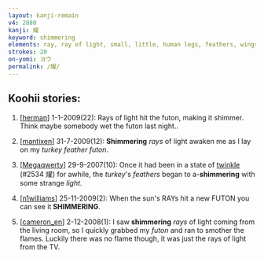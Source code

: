 ```yaml
---
layout: kanji-remain
v4: 2880
kanji: 耀
keyword: shimmering
elements: ray, ray of light, small, little, human legs, feathers, wings, turkey
strokes: 20
on-yomi: ヨウ
permalink: /耀/
---
```


## Koohii stories: 

1) [<a href="http://kanji.koohii.com/profile/herman">herman</a>] 1-1-2009(22): Rays of light hit the futon, making it shimmer. Think maybe somebody wet the futon last night..

2) [<a href="http://kanji.koohii.com/profile/mantixen">mantixen</a>] 31-7-2009(12): <strong>Shimmering</strong> <em>rays</em> of light awaken me as I lay on my <em>turkey feather futon</em>.

3) [<a href="http://kanji.koohii.com/profile/Megaqwerty">Megaqwerty</a>] 29-9-2007(10): Once it had been in a state of <a href="../v4/2534.html">twinkle</a> (#2534 燿) for awhile, the <em>turkey</em>&#039;s <em>feathers</em> began to a-<strong>shimmering</strong> with some strange <em>light</em>.

4) [<a href="http://kanji.koohii.com/profile/n1williams">n1williams</a>] 25-11-2009(2): When the sun&#039;s RAYs hit a new FUTON you can see it<strong> SHIMMERING</strong>.

5) [<a href="http://kanji.koohii.com/profile/cameron_en">cameron_en</a>] 2-12-2008(1): I saw<strong> shimmering</strong> <em>rays</em> of light coming from the living room, so I quickly grabbed my <em>futon</em> and ran to smother the flames. Luckily there was no flame though, it was just the rays of light from the TV.

